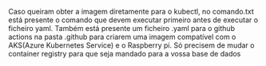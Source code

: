 Caso queiram obter a imagem diretamente para o kubectl, no comando.txt está presente o comando que devem executar primeiro antes de executar o ficheiro yaml.
Também está presente um ficheiro .yaml para o github actions na pasta .github para criarem uma imagem compatível com o AKS(Azure Kubernetes Service) e o Raspberry pi. Só precisem de mudar o container registry para que seja mandado para a vossa base de dados